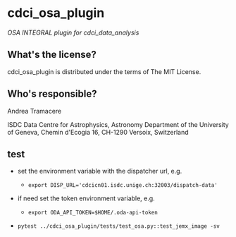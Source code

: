 
cdci_osa_plugin
==========================================
*OSA INTEGRAL plugin for cdci_data_analysis*

What's the license?
-------------------

cdci_osa_plugin is distributed under the terms of The MIT License.

Who's responsible?
-------------------
Andrea Tramacere

ISDC Data Centre for Astrophysics, Astronomy Department of the University of Geneva, Chemin d'Ecogia 16, CH-1290 Versoix, Switzerland





test
------------------------------------
* set the environment variable with the dispatcher url, e.g.
  - `export DISP_URL='cdcicn01.isdc.unige.ch:32003/dispatch-data'       `

* if need set the token environment variable, e.g.
  - `export ODA_API_TOKEN=$HOME/.oda-api-token`

* `pytest ../cdci_osa_plugin/tests/test_osa.py::test_jemx_image -sv`